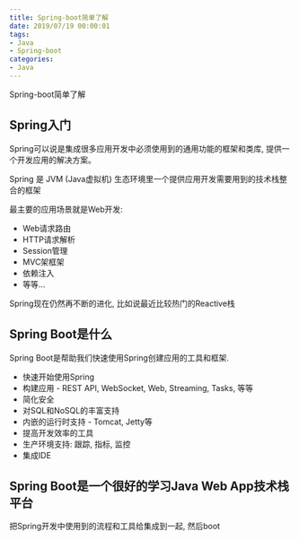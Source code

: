 ```yaml
---
title: Spring-boot简单了解
date: 2019/07/19 00:00:01
tags: 
- Java
- Spring-boot
categories: 
- Java
---
```

Spring-boot简单了解
<!--more-->

## Spring入门
Spring可以说是集成很多应用开发中必须使用到的通用功能的框架和类库, 提供一个开发应用的解决方案。

Spring 是 JVM (Java虚拟机) 生态环境里一个提供应用开发需要用到的技术栈整合的框架

最主要的应用场景就是Web开发:

- Web请求路由
- HTTP请求解析
- Session管理
- MVC架框架
- 依赖注入
- 等等...

Spring现在仍然再不断的进化, 比如说最近比较热门的Reactive栈

## Spring Boot是什么
Spring Boot是帮助我们快速使用Spring创建应用的工具和框架.

- 快速开始使用Spring
- 构建应用 - REST API, WebSocket, Web, Streaming, Tasks, 等等
- 简化安全
- 对SQL和NoSQL的丰富支持
- 内嵌的运行时支持 - Tomcat, Jetty等
- 提高开发效率的工具
- 生产环境支持: 跟踪, 指标, 监控
- 集成IDE

## Spring Boot是一个很好的学习Java Web App技术栈平台
把Spring开发中使用到的流程和工具给集成到一起, 然后boot
